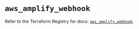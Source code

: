 # `aws_amplify_webhook`

Refer to the Terraform Registry for docs: [`aws_amplify_webhook`](https://registry.terraform.io/providers/hashicorp/aws/5.65.0/docs/resources/amplify_webhook).
